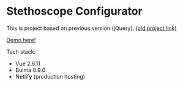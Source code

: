 # Stethoscope Configurator

This is project based on previous version (jQuery). [(old project link)](https://sonickers.github.io/stethoscope-config/)

[Demo here!](https://stetho-config.netlify.app)

Tech stack:
* Vue 2.6.11
* Bulma 0.9.0 
* Netlify (production hosting)